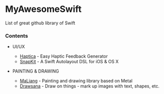 # MyAwesomeSwift
List of great github library of Swift

### Contents

- UI/UX
  * [Haptica](https://github.com/efremidze/Haptica) - Easy Haptic Feedback Generator
  * [SnapKit](https://github.com/SnapKit/SnapKit) - A Swift Autolayout DSL for iOS & OS X 
  
- PAINTING & DRAWING
  * [MaLiang](https://github.com/Harley-xk/MaLiang) - Painting and drawing library based on Metal
  * [Drawsana](https://github.com/Asana/Drawsana) - Draw on things - mark up images with text, shapes, etc.
